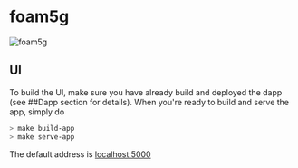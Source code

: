 # foam5g

![foam5g](https://i.guim.co.uk/img/media/d7ed6e6bc5205d035f20bfa52a90393c7d098d26/0_145_5568_3340/master/5568.jpg?width=620&quality=85&auto=format&fit=max&s=71c8794e8ea7b272182f2a7c166d5014)

## UI

To build the UI, make sure you have already build and deployed the dapp (see ##Dapp section for details). When you're ready to build and serve the app, simply do

```bash
> make build-app
> make serve-app
```

The default address is [localhost:5000](localhost:5000)
